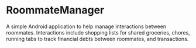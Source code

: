 RoommateManager
===============

A simple Android application to help manage interactions between roommates.  Interactions include shopping lists for shared groceries, chores, running tabs to track financial debts between roommates, and transactions.
